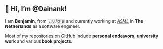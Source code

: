 <h2> 👋 Hi, I’m @Dainank! </h2>

I am **Benjamin**, from :luxembourg:/:uk: and currently working at [*ASML*](https://www.asml.com/en/careers/working-at-asml/netherlands) in **The Netherlands** as a software engineer.

Most of my repositories on GitHub include **personal endeavors**, **university work** and various **book projects**.
